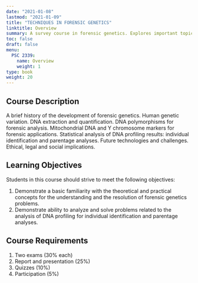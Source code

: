 ```yaml
---
date: "2021-01-08"
lastmod: "2021-01-09"
title: "TECHNIQUES IN FORENSIC GENETICS"
linktitle: Overview
summary: A survey course in forensic genetics. Explores important topics in the field through current use of DNA polymorphisms for forensic analysis. 
toc: false
draft: false
menu:
  PSC 2339:
    name: Overview
    weight: 1
type: book
weight: 20
---
```


## Course Description

A brief history of the development of forensic genetics. Human genetic variation. DNA extraction and quantification. DNA polymorphisms for forensic analysis. Mitochondrial DNA and Y chromosome markers for forensic applications. Statistical analysis of DNA profiling results: individual identification and parentage analyses. Future technologies and challenges. Ethical, legal and social implications.

## Learning Objectives

Students in this course should strive to meet the following objectives: 

1) Demonstrate a basic familiarity with the theoretical and practical concepts for the understanding and the resolution of forensic genetics problems. 
2) Demonstrate ability to analyze and solve problems related to the analysis of DNA profiling for individual identification and parentage analyses. 


## Course Requirements

1) Two exams (30% each) 
2) Report and presentation (25%) 
3) Quizzes (10%) 
4) Participation (5%)


